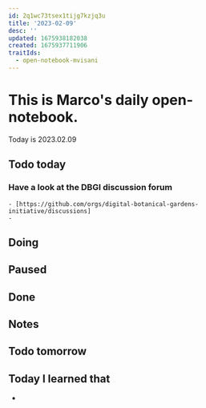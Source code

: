 ```yaml
---
id: 2q1wc73tsex1tijg7kzjq3u
title: '2023-02-09'
desc: ''
updated: 1675938182038
created: 1675937711906
traitIds:
  - open-notebook-mvisani
---
```

# This is Marco's daily open-notebook.

Today is 2023.02.09

## Todo today

### Have a look at the DBGI discussion forum
    - [https://github.com/orgs/digital-botanical-gardens-initiative/discussions]
    - 
###
###

## Doing

## Paused

## Done

## Notes

## Todo tomorrow

###
###
###


## Today I learned that

- 